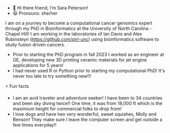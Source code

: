 - 👋 Hi there friend, I’m Sara Peterson!
- 😄 Pronouns: she/her

I am on a journey to become a computational cancer genomics expert through my PhD in Bioinformatics at the University of North Carolina - Chapel Hill! I am working in the laboratories of Ian Davis and Alex Rubinsteyn (https://github.com/pirl-unc) using bioinformatics software to study fusion driven cancers.

- Prior to starting the PhD program in fall 2023 I worked as an engineer at GE, developing new 3D printing ceramic materials for jet engine applications for 5 years!
- I had never used R or Python prior to starting my computational PhD! It's never too late to try something new!!!
 
⚡ Fun facts
- I am an avid traveler and adventure seeker! I have been to 34 countries and been sky diving twice!! One time, it was from 18,000 ft which is the maximium height for commercial folks to drop from!
- I love dogs and have two very wonderful, sweet squishes, Molly and Benson! They make sure I leave the computer screen and get outside a few times everyday!!


<!---
skpeterson/skpeterson is a ✨ special ✨ repository because its `README.md` (this file) appears on your GitHub profile.
You can click the Preview link to take a look at your changes.
--->
